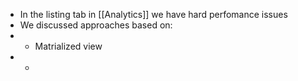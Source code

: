 * In the listing tab in [[Analytics]] we have hard perfomance issues
* We discussed approaches based on:
* * Matrialized view 
* * 